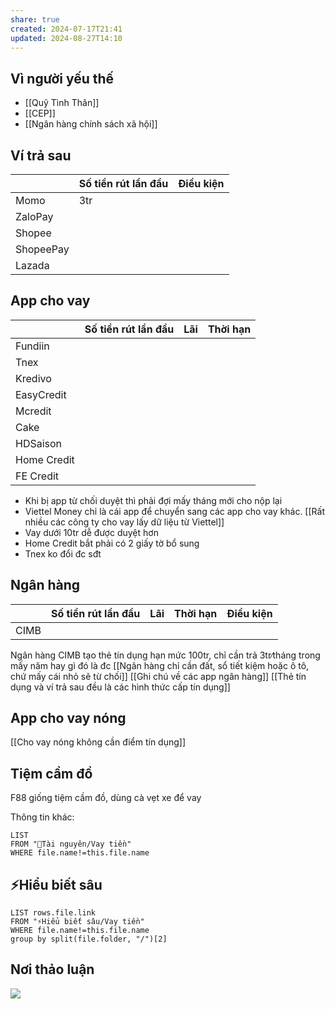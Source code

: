 ```yaml
---
share: true
created: 2024-07-17T21:41
updated: 2024-08-27T14:10
---
```

## Vì người yếu thế
- [[Quỹ Tình Thân]]           
- [[CEP]]                     
- [[Ngân hàng chính sách xã hội]] 

## Ví trả sau
|           | Số tiền rút lần đầu | Điều kiện |
| --------- | ------------------- | --------- |
| Momo      | 3tr                 |           |
| ZaloPay   |                     |           |
| Shopee    |                     |           |
| ShopeePay |                     |           |
| Lazada    |                     |           |

## App cho vay
|             | Số tiền rút lần đầu | Lãi | Thời hạn |
| ----------- | ------------------- | --- | -------- |
| Fundiin     |                     |     |          |
| Tnex        |                     |     |          |
| Kredivo     |                     |     |          |
| EasyCredit  |                     |     |          |
| Mcredit     |                     |     |          |
| Cake        |                     |     |          |
| HDSaison    |                     |     |          |
| Home Credit |                     |     |          |
| FE Credit            |                     |     |          |

- Khi bị app từ chối duyệt thì phải đợi mấy tháng mới cho nộp lại
- Viettel Money chỉ là cái app để chuyển sang các app cho vay khác. [[Rất nhiều các công ty cho vay lấy dữ liệu từ Viettel]]
- Vay dưới 10tr dễ được duyệt hơn
- Home Credit bắt phải có 2 giấy tờ bổ sung
- Tnex ko đổi đc sđt 


## Ngân hàng
|      | Số tiền rút lần đầu | Lãi | Thời hạn | Điều kiện |
| ---- | ------------------- | --- | -------- | --------- |
| CIMB |                     |     |          |           |
Ngân hàng CIMB tạo thẻ tín dụng hạn mức 100tr, chỉ cần trả 3tr∕tháng trong mấy năm hay gì đó là đc
[[Ngân hàng chỉ cần đất, sổ tiết kiệm hoặc ô tô, chứ mấy cái nhỏ sẽ từ chối]]
[[Ghi chú về các app ngân hàng]]
[[Thẻ tín dụng và ví trả sau đều là các hình thức cấp tín dụng]]

## App cho vay nóng
[[Cho vay nóng không cần điểm tín dụng]]

## Tiệm cầm đồ
F88 giống tiệm cầm đồ, dùng cà vẹt xe để vay

Thông tin khác:
```dataview
LIST 
FROM "📜Tài nguyên/Vay tiền" 
WHERE file.name!=this.file.name
```

## ⚡Hiểu biết sâu
```dataview
LIST rows.file.link
FROM "⚡Hiểu biết sâu/Vay tiền" 
WHERE file.name!=this.file.name
group by split(file.folder, "/")[2] 
```

## Nơi thảo luận
![](https://i.imgur.com/OtW4epu.png)
